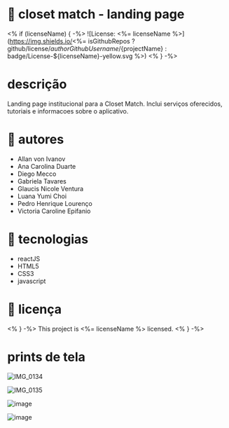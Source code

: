# 👚 closet match - landing page

<% if (licenseName) { -%> ![License: <%= licenseName %>](https://img.shields.io/<%= isGithubRepos ? github/license/${authorGithubUsername}/${projectName} : badge/License-${licenseName}-yellow.svg %>) <% } -%>

# descrição
Landing page institucional para a Closet Match. Inclui serviços oferecidos, tutoriais e informacoes sobre o aplicativo.

#  autores
- Allan von Ivanov
- Ana Carolina Duarte
- Diego Mecco
- Gabriela Tavares
- Glaucis Nicole Ventura
- Luana Yumi Choi
- Pedro Henrique Lourenço
- Victoria Caroline Epifanio


#  tecnologias 
- reactJS
- HTML5
- CSS3
- javascript

#  licença
<% } -%> This project is <%= licenseName %> licensed. <% } -%>


# prints de tela

![IMG_0134](https://user-images.githubusercontent.com/72501453/197401907-5e65a04e-3361-4b59-ac06-70245cfa41d9.jpeg)



![IMG_0135](https://user-images.githubusercontent.com/72501453/197402046-02e286b4-e6e7-42be-9a41-67f5bfdd6282.jpeg)

![image](https://user-images.githubusercontent.com/72501453/197402062-e78d360e-6891-4e64-b7ea-9f9842d2a649.jpeg)


![image](https://user-images.githubusercontent.com/72501453/197402077-7c98d83f-c140-42e8-bbd1-bf5e4b50d111.jpeg)
